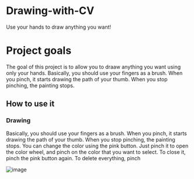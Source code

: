 # Drawing-with-CV
Use your hands to draw anything you want!

# Project goals

The goal of this project is to allow you to draaw anything you want using only your hands. Basically, you should use your fingers as a brush. When you pinch, it starts drawing the path of your thumb. When you stop pinching, the painting stops.

## How to use it
### Drawing

Basically, you should use your fingers as a brush. When you pinch, it starts drawing the path of your thumb. When you stop pinching, the painting stops. You can change the color using the pink button. Just pinch it to open the color wheel, and pinch on the color that you want to select. To close it, pinch the pink button again. To delete everything, pinch


![image](https://github.com/user-attachments/assets/24316c98-6295-4ee6-b6fc-c01449858b3e)


